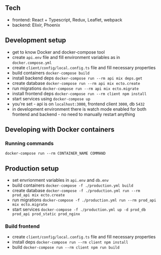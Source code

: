 ## Tech
- frontend: React + Typescript, Redux, Leaflet, webpack
- backend: Elixir, Phoenix

## Development setup
- get to know Docker and docker-compose tool
- create `api.env` file and fill environment variables as in `docker.compose.yml`
- create `client/config/local.config.ts` file and fill necessary properties
- build containers `docker-compose build`
- install backend deps `docker-compose run --rm api mix deps.get`
- create database `docker-compose run --rm api mix ecto.create`
- run migrations `docker-compose run --rm api mix ecto.migrate`
- install frontend deps `docker-compose run --rm client npm install`
- start services using `docker-compose up`
- you're set - api is on `localhost:3000`, frontend client `3000`, db `5432`
- in development environment there is watch mode enabled for both frontend and backend - no need to manually restart anything

## Developing with Docker containers
### Running commands
`docker-compose run --rm CONTAINER_NAME COMMAND`

## Production setup
- set envrionment variables in `api.env` and `db.env`
- build containers `docker-compose -f ./production.yml build`
- create database `docker-compose -f ./production.yml run --rm prod_api mix ecto.create`
- run migrations `docker-compose -f ./production.yml run --rm prod_api mix ecto.migrate`
- start services `docker-compose -f ./production.yml up -d prod_db prod_api prod_static prod_nginx`

### Build frontend
- create `client/config/local.config.ts` file and fill necessary properties
- install deps `docker-compose run --rm client npm install`
- build `docker-compose run --rm client npm run build`
